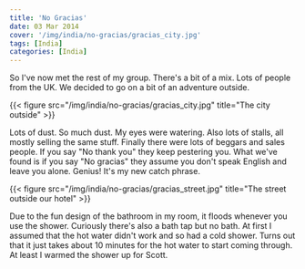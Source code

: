 ```yaml
---
title: 'No Gracias'
date: 03 Mar 2014
cover: '/img/india/no-gracias/gracias_city.jpg'
tags: [India]
categories: [India]
---
```


So I've now met the rest of my group. There's a bit of a mix. Lots of people from the UK. We decided to go on a bit of an adventure outside.

{{< figure src="/img/india/no-gracias/gracias_city.jpg" title="The city outside" >}}

Lots of dust. So much dust. My eyes were watering. Also lots of stalls, all mostly selling the same stuff. Finally there were lots of beggars and sales people. If you say "No thank you" they keep pestering you. What we've found is if you say "No gracias" they assume you don't speak English and leave you alone. Genius! It's my new catch phrase.

{{< figure src="/img/india/no-gracias/gracias_street.jpg" title="The street outside our hotel" >}}

Due to the fun design of the bathroom in my room, it floods whenever you use the shower. Curiously there's also a bath tap but no bath. At first I assumed that the hot water didn't work and so had a cold shower. Turns out that it just takes about 10 minutes for the hot water to start coming through. At least I warmed the shower up for Scott.
